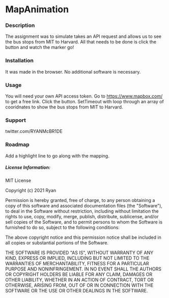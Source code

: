 # MapAnimation

### Description 
The assignment was to simulate takes an API request and allows us to see the bus stops from MIT to Harvard. All that needs to be done is click the button and watch the marker go! 

### Installation
It was made in the browser. No additional software is necessary.  

### Usage
You will need your own API access token. Go to https://www.mapbox.com/ to get a free link. Click the button. SetTimeout with loop through an array of cooridnates to show the bus stops from MIT to Harvard. 

### Support 
twitter.com/RYANMcBR1DE

### Roadmap
Add a highlight line to go along with the mapping. 

##### License Information:
MIT License

Copyright (c) 2021 Ryan

Permission is hereby granted, free of charge, to any person obtaining a copy
of this software and associated documentation files (the "Software"), to deal
in the Software without restriction, including without limitation the rights
to use, copy, modify, merge, publish, distribute, sublicense, and/or sell
copies of the Software, and to permit persons to whom the Software is
furnished to do so, subject to the following conditions:

The above copyright notice and this permission notice shall be included in all
copies or substantial portions of the Software.

THE SOFTWARE IS PROVIDED "AS IS", WITHOUT WARRANTY OF ANY KIND, EXPRESS OR
IMPLIED, INCLUDING BUT NOT LIMITED TO THE WARRANTIES OF MERCHANTABILITY,
FITNESS FOR A PARTICULAR PURPOSE AND NONINFRINGEMENT. IN NO EVENT SHALL THE
AUTHORS OR COPYRIGHT HOLDERS BE LIABLE FOR ANY CLAIM, DAMAGES OR OTHER
LIABILITY, WHETHER IN AN ACTION OF CONTRACT, TORT OR OTHERWISE, ARISING FROM,
OUT OF OR IN CONNECTION WITH THE SOFTWARE OR THE USE OR OTHER DEALINGS IN THE
SOFTWARE.
